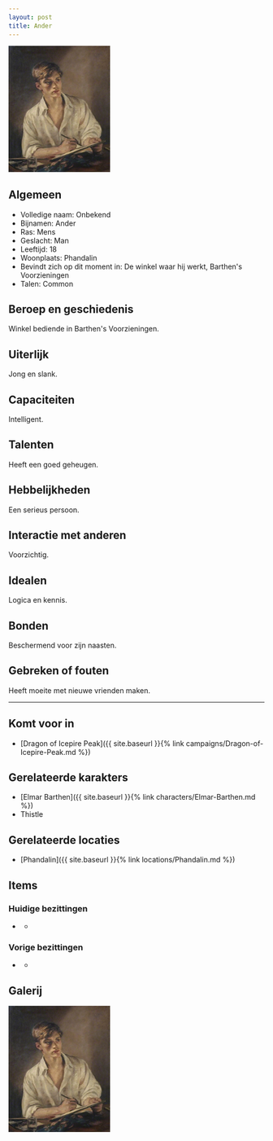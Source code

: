 ```yaml
---
layout: post
title: Ander
---
```


<img src="../images/Ander.jpg" alt="Ander" width=200>

## Algemeen
* Volledige naam: Onbekend
* Bijnamen: Ander
* Ras: Mens
* Geslacht: Man
* Leeftijd: 18
* Woonplaats: Phandalin
* Bevindt zich op dit moment in: De winkel waar hij werkt, Barthen's Voorzieningen
* Talen: Common

## Beroep en geschiedenis
Winkel bediende in Barthen's Voorzieningen.

## Uiterlijk
Jong en slank.

## Capaciteiten
Intelligent.

## Talenten
Heeft een goed geheugen.

## Hebbelijkheden
Een serieus persoon.

## Interactie met anderen
Voorzichtig.

## Idealen
Logica en kennis.

## Bonden
Beschermend voor zijn naasten.

## Gebreken of fouten
Heeft moeite met nieuwe vrienden maken.

---

## Komt voor in
* [Dragon of Icepire Peak]({{ site.baseurl }}{% link campaigns/Dragon-of-Icepire-Peak.md %})

## Gerelateerde karakters
* [Elmar Barthen]({{ site.baseurl }}{% link characters/Elmar-Barthen.md %})
* Thistle

## Gerelateerde locaties
* [Phandalin]({{ site.baseurl }}{% link locations/Phandalin.md %})

## Items

### Huidige bezittingen
* -

### Vorige bezittingen
* -

## Galerij
<img src="../images/Ander.jpg" alt="Ander" width=200>
